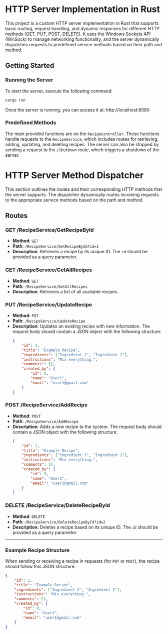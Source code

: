 # HTTP Server Implementation in Rust

This project is a custom HTTP server implementation in Rust that supports basic routing, request handling, and dynamic responses for different HTTP methods (GET, PUT, POST, DELETE). It uses the Windows Sockets API (WinSock) to manage networking functionality, and the server dynamically dispatches requests to predefined service methods based on their path and method.

## Getting Started

### Running the Server

To start the server, execute the following command:

```bash
cargo run
```


Once the server is running, you can access it at:
http://localhost:8080

### Predefined Methods

The main provided functions are on the `RecipeController`. These functions handle requests to the `RecipeService`, which includes routes for retrieving, adding, updating, and deleting recipes.
The server can also be stopped by sending a request to the `/ShutDown` route, which triggers a shutdown of the server.

# HTTP Server Method Dispatcher

This section outlines the routes and their corresponding HTTP methods that the server supports. The dispatcher dynamically routes incoming requests to the appropriate service methods based on the path and method.

## Routes

### GET /RecipeService/GetRecipeById
- **Method**: `GET`
- **Path**: `/RecipeService/GetRecipeById?id=1`
- **Description**: Retrieves a recipe by its unique ID. The `id` should be provided as a query parameter.

### GET /RecipeService/GetAllRecipes
- **Method**: `GET`
- **Path**: `/RecipeService/GetAllRecipes`
- **Description**: Retrieves a list of all available recipes.

### PUT /RecipeService/UpdateRecipe
- **Method**: `PUT`
- **Path**: `/RecipeService/UpdateRecipe`
- **Description**: Updates an existing recipe with new information. The request body should contain a JSON object with the following structure:
    ```json
    {
        "id": 2,
        "title": "Example Recipe",
        "ingredients": ["Ingredient 1", "Ingredient 2"],
        "instructions": "Mix everything.",
        "comments": [],
        "created_by": {
            "id": 0,
            "name": "User1",
            "email": "user1@gmail.com"
        }
    }
    ```

### POST /RecipeService/AddRecipe
- **Method**: `POST`
- **Path**: `/RecipeService/AddRecipe`
- **Description**: Adds a new recipe to the system. The request body should contain a JSON object with the following structure:
    ```json
    {
        "id": 2,
        "title": "Example Recipe",
        "ingredients": ["Ingredient 1", "Ingredient 2"],
        "instructions": "Mix everything.",
        "comments": [],
        "created_by": {
            "id": 0,
            "name": "User1",
            "email": "user1@gmail.com"
        }
    }
    ```

### DELETE /RecipeService/DeleteRecipeById
- **Method**: `DELETE`
- **Path**: `/RecipeService/DeleteRecipeById?id=2`
- **Description**: Deletes a recipe based on its unique ID. The `id` should be provided as a query parameter.

---

### Example Recipe Structure

When sending or receiving a recipe in requests (for `PUT` or `POST`), the recipe should follow this JSON structure:

```json
{
    "id": 2,
    "title": "Example Recipe",
    "ingredients": ["Ingredient 1", "Ingredient 2"],
    "instructions": "Mix everything.",
    "comments": [],
    "created_by": {
        "id": 0,
        "name": "User1",
        "email": "user1@gmail.com"
    }
}

